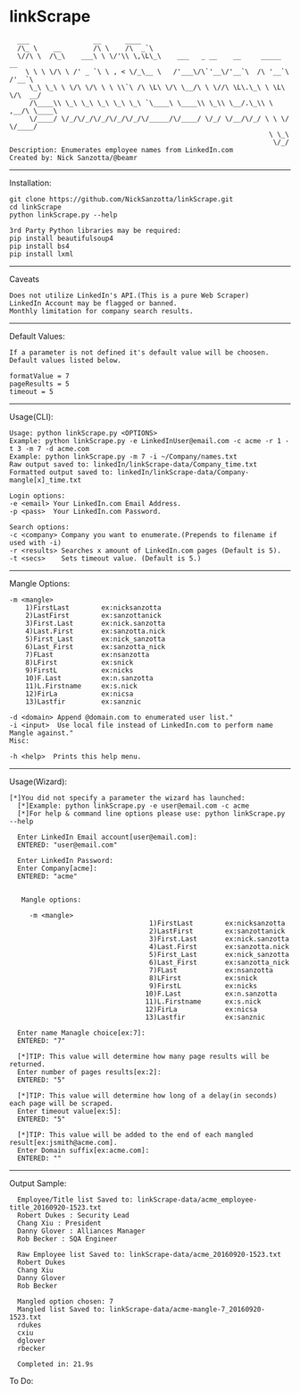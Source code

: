 # linkScrape

      ___                __      ____                                             
      /\_ \    __        /\ \    /\  _`\                                           
      \//\ \  /\_\    ___\ \ \/'\\ \,\L\_\    ___   _ __    __     _____      __   
        \ \ \ \/\ \ /' _ `\ \ , < \/_\__ \   /'___\/\`'__\/'__`\  /\ '__`\  /'__`\ 
         \_\ \_\ \ \/\ \/\ \ \ \\`\ /\ \L\ \/\ \__/\ \ \//\ \L\.\_\ \ \L\ \/\  __/ 
         /\____\\ \_\ \_\ \_\ \_\ \_\ `\____\ \____\\ \_\\ \__/.\_\\ \ ,__/\ \____\
         \/____/ \/_/\/_/\/_/\/_/\/_/\/_____/\/____/ \/_/ \/__/\/_/ \ \ \/  \/____/
                                                                     \ \_\         
                                                                      \/_/ 
    Description: Enumerates employee names from LinkedIn.com
    Created by: Nick Sanzotta/@beamr
***
Installation:

    git clone https://github.com/NickSanzotta/linkScrape.git
    cd linkScrape
    python linkScrape.py --help
    
    3rd Party Python libraries may be required:
    pip install beautifulsoup4
    pip install bs4
    pip install lxml

***
Caveats

    Does not utilize LinkedIn's API.(This is a pure Web Scraper)
    LinkedIn Account may be flagged or banned.
    Monthly limitation for company search results.

***
Default Values:

    If a parameter is not defined it's default value will be choosen.
    Default values listed below.
  
    formatValue = 7
    pageResults = 5
    timeout = 5
    
***
Usage(CLI):

    Usage: python linkScrape.py <OPTIONS>
    Example: python linkScrape.py -e LinkedInUser@email.com -c acme -r 1 -t 3 -m 7 -d acme.com
    Example: python linkScrape.py -m 7 -i ~/Company/names.txt
    Raw output saved to: linkedIn/linkScrape-data/Company_time.txt
    Formatted output saved to: linkedIn/linkScrape-data/Company-mangle[x]_time.txt
    
    Login options:
    -e <email> Your LinkedIn.com Email Address.
    -p <pass>  Your LinkedIn.com Password.
    
    Search options:
    -c <company> Company you want to enumerate.(Prepends to filename if used with -i) 
    -r <results> Searches x amount of LinkedIn.com pages (Default is 5).
    -t <secs>    Sets timeout value. (Default is 5.)
  ***
Mangle Options: 
    
    -m <mangle>
        1)FirstLast        ex:nicksanzotta
        2)LastFirst        ex:sanzottanick
        3)First.Last       ex:nick.sanzotta
        4)Last.First       ex:sanzotta.nick
        5)First_Last       ex:nick_sanzotta
        6)Last_First       ex:sanzotta_nick
        7)FLast            ex:nsanzotta
        8)LFirst           ex:snick
        9)FirstL           ex:nicks
        10)F.Last          ex:n.sanzotta
        11)L.Firstname     ex:s.nick
        12)FirLa           ex:nicsa
        13)Lastfir         ex:sanznic  
  
    -d <domain> Append @domain.com to enumerated user list."
    -i <input>  Use local file instead of LinkedIn.com to perform name Mangle against."
    Misc:
    
    -h <help>  Prints this help menu.
  
 

***
Usage(Wizard):

    [*]You did not specify a parameter the wizard has launched:
      [*]Example: python linkScrape.py -e user@email.com -c acme
      [*]For help & command line options please use: python linkScrape.py --help
      
      Enter LinkedIn Email account[user@email.com]: 
      ENTERED: "user@email.com"
      
      Enter LinkedIn Password: 
      Enter Company[acme]: 
      ENTERED: "acme"
      
      
       Mangle options:
      
      	 -m <mangle>		  
                                       1)FirstLast        ex:nicksanzotta
                                       2)LastFirst        ex:sanzottanick
                                       3)First.Last       ex:nick.sanzotta
                                       4)Last.First       ex:sanzotta.nick
                                       5)First_Last       ex:nick_sanzotta
                                       6)Last_First       ex:sanzotta_nick
                                       7)FLast            ex:nsanzotta
                                       8)LFirst           ex:snick
                                       9)FirstL           ex:nicks
                                      10)F.Last           ex:n.sanzotta
                                      11)L.Firstname      ex:s.nick
                                      12)FirLa            ex:nicsa
                                      13)Lastfir          ex:sanznic
              
      Enter name Managle choice[ex:7]: 
      ENTERED: "7"
      
      [*]TIP: This value will determine how many page results will be returned.
      Enter number of pages results[ex:2]: 
      ENTERED: "5"
      
      [*]TIP: This value will determine how long of a delay(in seconds) each page will be scraped.
      Enter timeout value[ex:5]: 
      ENTERED: "5"
      
      [*]TIP: This value will be added to the end of each mangled result[ex:jsmith@acme.com].
      Enter Domain suffix[ex:acme.com]: 
      ENTERED: ""


***
Output Sample:

      Employee/Title list Saved to: linkScrape-data/acme_employee-title_20160920-1523.txt
      Robert Dukes : Security Lead
      Chang Xiu : President
      Danny Glover : Alliances Manager
      Rob Becker : SQA Engineer

      Raw Employee list Saved to: linkScrape-data/acme_20160920-1523.txt
      Robert Dukes
      Chang Xiu
      Danny Glover
      Rob Becker
      
      Mangled option chosen: 7
      Mangled list Saved to: linkScrape-data/acme-mangle-7_20160920-1523.txt
      rdukes
      cxiu
      dglover
      rbecker
      
      Completed in: 21.9s

To Do:

